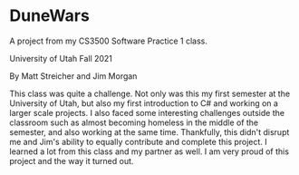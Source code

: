 # DuneWars

A project from my CS3500 Software Practice 1 class.

University of Utah Fall 2021

By Matt Streicher and Jim Morgan

This class was quite a challenge. Not only was this my first semester at the University of Utah, but also my first introduction to C# and working
on a larger scale projects. I also faced some interesting challenges outside the classroom such as almost becoming homeless in the middle of the 
semester, and also working at the same time. Thankfully, this didn't disrupt me and Jim's ability to equally contribute and complete this project.
I learned a lot from this class and my partner as well. I am very proud of this project and the way it turned out. 

